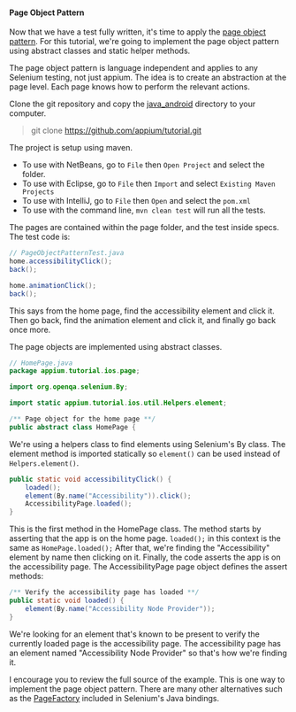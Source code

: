 #### Page Object Pattern

Now that we have a test fully written, it's time to apply the
[page object pattern](https://code.google.com/p/selenium/wiki/PageObjects).
For this tutorial, we're going to implement the page object pattern using
abstract classes and static helper methods.

The page object pattern is language independent and applies to any Selenium
testing, not just appium. The idea is to create an abstraction at the page
level. Each page knows how to perform the relevant actions.

Clone the git repository and copy the [java_android](https://github.com/appium/tutorial/tree/master/modules/source/java_android)
directory to your computer.

> git clone https://github.com/appium/tutorial.git

The project is setup using maven.

- To use with NetBeans, go to `File` then `Open Project` and select the folder.
- To use with Eclipse, go to `File` then `Import` and select `Existing Maven Projects`
- To use with IntelliJ, go to `File` then `Open` and select the `pom.xml`
- To use with the command line, `mvn clean test` will run all the tests.

The pages are contained within the page folder, and the test inside specs.
The test code is:

```java
// PageObjectPatternTest.java
home.accessibilityClick();
back();

home.animationClick();
back();
```

This says from the home page, find the accessibility element and click it. Then
go back, find the animation element and click it, and finally go back once
more.

The page objects are implemented using abstract classes.

```java
// HomePage.java
package appium.tutorial.ios.page;

import org.openqa.selenium.By;

import static appium.tutorial.ios.util.Helpers.element;

/** Page object for the home page **/
public abstract class HomePage {
```

We're using a helpers class to find elements using Selenium's By class. The
element method is imported statically so `element()` can be used instead of
`Helpers.element()`.

```java
public static void accessibilityClick() {
    loaded();
    element(By.name("Accessibility")).click();
    AccessibilityPage.loaded();
}
```

This is the first method in the HomePage class. The method starts by asserting
that the app is on the home page. `loaded();` in this context is the same as
`HomePage.loaded();` After that, we're finding the "Accessibility" element by
name then clicking on it. Finally, the code asserts the app is on
the accessibility page. The AccessibilityPage page object defines the assert methods:

```java
/** Verify the accessibility page has loaded **/
public static void loaded() {
    element(By.name("Accessibility Node Provider"));
}
```

We're looking for an element that's known to be present to verify the
currently loaded page is the accessibility page. The accessibility page has
an element named "Accessibility Node Provider" so that's how we're
finding it.

I encourage you to review the full source of the example. This is one way to
implement the page object pattern. There are many other alternatives such as the
[PageFactory](https://code.google.com/p/selenium/wiki/PageFactory) included in
Selenium's Java bindings.